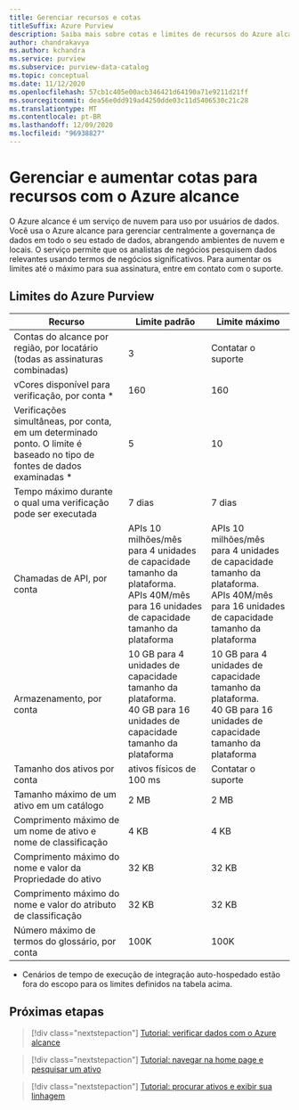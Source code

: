 ```yaml
---
title: Gerenciar recursos e cotas
titleSuffix: Azure Purview
description: Saiba mais sobre cotas e limites de recursos do Azure alcance e como solicitar aumentos de cota.
author: chandrakavya
ms.author: kchandra
ms.service: purview
ms.subservice: purview-data-catalog
ms.topic: conceptual
ms.date: 11/12/2020
ms.openlocfilehash: 57cb1c405e00acb346421d64190a71e9211d21ff
ms.sourcegitcommit: dea56e0dd919ad4250dde03c11d5406530c21c28
ms.translationtype: MT
ms.contentlocale: pt-BR
ms.lasthandoff: 12/09/2020
ms.locfileid: "96938827"
---
```

# <a name="manage-and-increase-quotas-for-resources-with-azure-purview"></a>Gerenciar e aumentar cotas para recursos com o Azure alcance
 
O Azure alcance é um serviço de nuvem para uso por usuários de dados. Você usa o Azure alcance para gerenciar centralmente a governança de dados em todo o seu estado de dados, abrangendo ambientes de nuvem e locais. O serviço permite que os analistas de negócios pesquisem dados relevantes usando termos de negócios significativos. Para aumentar os limites até o máximo para sua assinatura, entre em contato com o suporte.
 
## <a name="azure-purview-limits"></a>Limites do Azure Purview
 
|**Recurso**|  **Limite padrão**  |**Limite máximo**|
|---|---|---|
|Contas do alcance por região, por locatário (todas as assinaturas combinadas)|3|Contatar o suporte|
|vCores disponível para verificação, por conta *|160|160|
|Verificações simultâneas, por conta, em um determinado ponto. O limite é baseado no tipo de fontes de dados examinadas *|5 | 10 |
|Tempo máximo durante o qual uma verificação pode ser executada|7 dias|7 dias|
|Chamadas de API, por conta|APIs 10 milhões/mês para 4 unidades de capacidade tamanho da plataforma. <br>APIs 40M/mês para 16 unidades de capacidade tamanho da plataforma |APIs 10 milhões/mês para 4 unidades de capacidade tamanho da plataforma. <br>APIs 40M/mês para 16 unidades de capacidade tamanho da plataforma|
|Armazenamento, por conta|10 GB para 4 unidades de capacidade tamanho da plataforma. <br>40 GB para 16 unidades de capacidade tamanho da plataforma |10 GB para 4 unidades de capacidade tamanho da plataforma. <br> 40 GB para 16 unidades de capacidade tamanho da plataforma |
|Tamanho dos ativos por conta|ativos físicos de 100 ms |Contatar o suporte|
|Tamanho máximo de um ativo em um catálogo|2 MB|2 MB|
|Comprimento máximo de um nome de ativo e nome de classificação|4 KB|4 KB|
|Comprimento máximo do nome e valor da Propriedade do ativo|32 KB|32 KB|
|Comprimento máximo do nome e valor do atributo de classificação|32 KB|32 KB|
|Número máximo de termos do glossário, por conta|100K|100K|
 
* Cenários de tempo de execução de integração auto-hospedado estão fora do escopo para os limites definidos na tabela acima. 
 
## <a name="next-steps"></a>Próximas etapas
 
> [!div class="nextstepaction"]
>[Tutorial: verificar dados com o Azure alcance](tutorial-scan-data.md)

> [!div class="nextstepaction"]
>[Tutorial: navegar na home page e pesquisar um ativo](tutorial-asset-search.md)

> [!div class="nextstepaction"]
>[Tutorial: procurar ativos e exibir sua linhagem](tutorial-browse-and-view-lineage.md)
